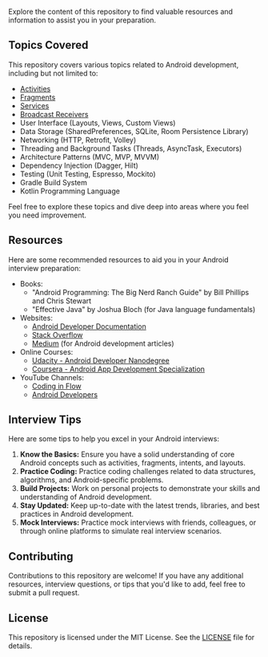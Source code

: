 
Explore the content of this repository to find valuable resources and information to assist you in your preparation.

## Topics Covered

This repository covers various topics related to Android development, including but not limited to:

- [Activities](docs\activities.md)
- [Fragments](docs\fragments.md)
- [Services](docs\services.md)
- [Broadcast Receivers](docs\broadcast_receivers.md)
- User Interface (Layouts, Views, Custom Views)
- Data Storage (SharedPreferences, SQLite, Room Persistence Library)
- Networking (HTTP, Retrofit, Volley)
- Threading and Background Tasks (Threads, AsyncTask, Executors)
- Architecture Patterns (MVC, MVP, MVVM)
- Dependency Injection (Dagger, Hilt)
- Testing (Unit Testing, Espresso, Mockito)
- Gradle Build System
- Kotlin Programming Language

Feel free to explore these topics and dive deep into areas where you feel you need improvement.

## Resources

Here are some recommended resources to aid you in your Android interview preparation:

- Books:
  - "Android Programming: The Big Nerd Ranch Guide" by Bill Phillips and Chris Stewart
  - "Effective Java" by Joshua Bloch (for Java language fundamentals)
- Websites:
  - [Android Developer Documentation](https://developer.android.com/docs)
  - [Stack Overflow](https://stackoverflow.com/)
  - [Medium](https://medium.com/) (for Android development articles)
- Online Courses:
  - [Udacity - Android Developer Nanodegree](https://www.udacity.com/course/android-developer-nanodegree--nd801)
  - [Coursera - Android App Development Specialization](https://www.coursera.org/specializations/android-app-development)
- YouTube Channels:
  - [Coding in Flow](https://www.youtube.com/channel/UC_Fh8kvtkVPkeihBs42jGcA)
  - [Android Developers](https://www.youtube.com/user/androiddevelopers)

## Interview Tips

Here are some tips to help you excel in your Android interviews:

1. **Know the Basics:** Ensure you have a solid understanding of core Android concepts such as activities, fragments, intents, and layouts.
2. **Practice Coding:** Practice coding challenges related to data structures, algorithms, and Android-specific problems.
3. **Build Projects:** Work on personal projects to demonstrate your skills and understanding of Android development.
4. **Stay Updated:** Keep up-to-date with the latest trends, libraries, and best practices in Android development.
5. **Mock Interviews:** Practice mock interviews with friends, colleagues, or through online platforms to simulate real interview scenarios.

## Contributing

Contributions to this repository are welcome! If you have any additional resources, interview questions, or tips that you'd like to add, feel free to submit a pull request.

## License

This repository is licensed under the MIT License. See the [LICENSE](LICENSE) file for details.
